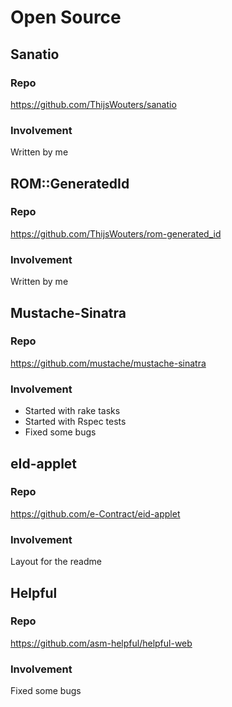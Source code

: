 # Open Source

## Sanatio

### Repo

https://github.com/ThijsWouters/sanatio

### Involvement

Written by me

## ROM::GeneratedId

### Repo

https://github.com/ThijsWouters/rom-generated_id

### Involvement

Written by me

## Mustache-Sinatra

### Repo

https://github.com/mustache/mustache-sinatra

### Involvement

- Started with rake tasks
- Started with Rspec tests
- Fixed some bugs

## eId-applet

### Repo

https://github.com/e-Contract/eid-applet

### Involvement

Layout for the readme

## Helpful

### Repo

https://github.com/asm-helpful/helpful-web

### Involvement

Fixed some bugs
